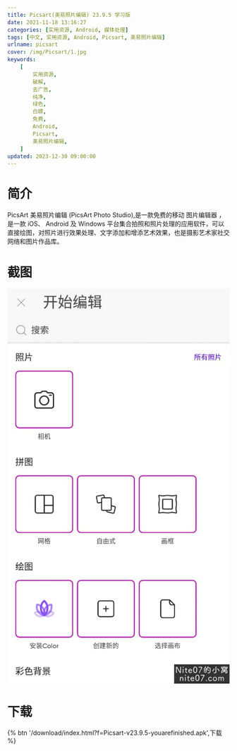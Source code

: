 ```yaml
---
title: Picsart(美易照片编辑) 23.9.5 学习版
date: 2021-11-18 13:16:27
categories: [实用资源, Android, 媒体处理]
tags: [中文, 实用资源, Android, Picsart, 美易照片编辑]
urlname: picsart
cover: /img/Picsart/1.jpg
keywords:
    [
        实用资源,
        破解,
        去广告,
        纯净,
        绿色,
        白嫖,
        免费,
        Android,
        Picsart,
        美易照片编辑,
    ]
updated: 2023-12-30 09:00:00
---
```


# 简介

PicsArt 美易照片编辑 (PicsArt Photo Studio),是一款免费的移动 图片编辑器 ，是一款 iOS、 Android 及 Windows 平台集合拍照和照片处理的应用软件，可以直接绘图，对照片进行效果处理、文字添加和增添艺术效果，也是摄影艺术家社交网络和图片作品库。

# 截图

![](/img/Picsart/2.jpg)

# 下载

{% btn '/download/index.html?f=Picsart-v23.9.5-youarefinished.apk',下载 %}
